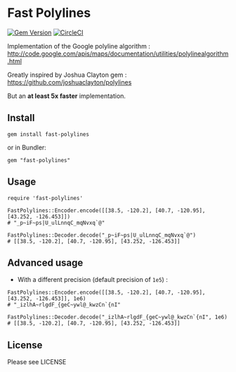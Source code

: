 # Fast Polylines

[![Gem Version](https://badge.fury.io/rb/fast-polylines.svg)](https://badge.fury.io/rb/fast-polylines)
[![CircleCI](https://circleci.com/gh/klaxit/fast-polylines.svg?style=shield&circle-token=:circle-token)](https://circleci.com/gh/klaxit/fast-polylines)

Implementation of the Google polyline algorithm :
http://code.google.com/apis/maps/documentation/utilities/polylinealgorithm.html

Greatly inspired by Joshua Clayton gem : https://github.com/joshuaclayton/polylines

But an **at least 5x faster** implementation.

## Install

```
gem install fast-polylines
```

or in Bundler:
```
gem "fast-polylines"
```

## Usage

```
require 'fast-polylines'

FastPolylines::Encoder.encode([[38.5, -120.2], [40.7, -120.95], [43.252, -126.453]])
# "_p~iF~ps|U_ulLnnqC_mqNvxq`@"

FastPolylines::Decoder.decode("_p~iF~ps|U_ulLnnqC_mqNvxq`@")
# [[38.5, -120.2], [40.7, -120.95], [43.252, -126.453]]
```

## Advanced usage

*  With a different precision (default precision of `1e5`) :

```
FastPolylines::Encoder.encode([[38.5, -120.2], [40.7, -120.95], [43.252, -126.453]], 1e6)
# "_izlhA~rlgdF_{geC~ywl@_kwzCn`{nI"

FastPolylines::Decoder.decode("_izlhA~rlgdF_{geC~ywl@_kwzCn`{nI", 1e6)
# [[38.5, -120.2], [40.7, -120.95], [43.252, -126.453]]
```

## License

Please see LICENSE
